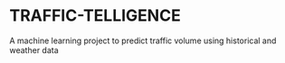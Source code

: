 # TRAFFIC-TELLIGENCE
 A machine learning project to predict traffic volume using historical and weather data
